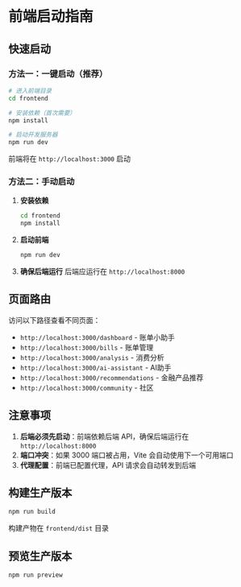 # 前端启动指南

## 快速启动

### 方法一：一键启动（推荐）

```bash
# 进入前端目录
cd frontend

# 安装依赖（首次需要）
npm install

# 启动开发服务器
npm run dev
```

前端将在 `http://localhost:3000` 启动

### 方法二：手动启动

1. **安装依赖**
   ```bash
   cd frontend
   npm install
   ```

2. **启动前端**
   ```bash
   npm run dev
   ```

3. **确保后端运行**
   后端应运行在 `http://localhost:8000`

## 页面路由

访问以下路径查看不同页面：

- `http://localhost:3000/dashboard` - 账单小助手
- `http://localhost:3000/bills` - 账单管理
- `http://localhost:3000/analysis` - 消费分析
- `http://localhost:3000/ai-assistant` - AI助手
- `http://localhost:3000/recommendations` - 金融产品推荐
- `http://localhost:3000/community` - 社区

## 注意事项

1. **后端必须先启动**：前端依赖后端 API，确保后端运行在 `http://localhost:8000`
2. **端口冲突**：如果 3000 端口被占用，Vite 会自动使用下一个可用端口
3. **代理配置**：前端已配置代理，API 请求会自动转发到后端

## 构建生产版本

```bash
npm run build
```

构建产物在 `frontend/dist` 目录

## 预览生产版本

```bash
npm run preview
```

